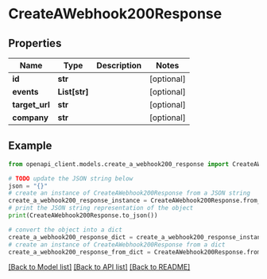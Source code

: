 # CreateAWebhook200Response


## Properties

Name | Type | Description | Notes
------------ | ------------- | ------------- | -------------
**id** | **str** |  | [optional] 
**events** | **List[str]** |  | [optional] 
**target_url** | **str** |  | [optional] 
**company** | **str** |  | [optional] 

## Example

```python
from openapi_client.models.create_a_webhook200_response import CreateAWebhook200Response

# TODO update the JSON string below
json = "{}"
# create an instance of CreateAWebhook200Response from a JSON string
create_a_webhook200_response_instance = CreateAWebhook200Response.from_json(json)
# print the JSON string representation of the object
print(CreateAWebhook200Response.to_json())

# convert the object into a dict
create_a_webhook200_response_dict = create_a_webhook200_response_instance.to_dict()
# create an instance of CreateAWebhook200Response from a dict
create_a_webhook200_response_from_dict = CreateAWebhook200Response.from_dict(create_a_webhook200_response_dict)
```
[[Back to Model list]](../README.md#documentation-for-models) [[Back to API list]](../README.md#documentation-for-api-endpoints) [[Back to README]](../README.md)


